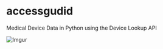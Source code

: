# accessgudid
Medical Device Data in Python using the Device Lookup API 

![Imgur](https://imgur.com/2BDKTkF.jpg)
